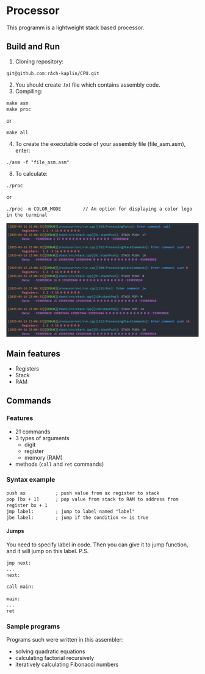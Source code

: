 # Processor

This programm is a lightweight stack based processor.

## Build and Run
1) Cloning repository:
```
git@github.com:rAch-kaplin/CPU.git
```

2) You should create .txt file which contains assembly code.
3) Compiling:
```
make asm
make proc
```
or
```
make all
```
4) To create the executable code of your assembly file (file_asm.asm), enter:
```
./asm -f "file_asm.asm"
```

8) To calculate:
```
./proc
```
or
```
./proc -m COLOR_MODE        // An option for displaying a color logo in the terminal
```
<img src="img/color-log.png" hight="300">


## Main features
- Registers
- Stack
- RAM

## Commands

### Features
- 21 commands
- 3 types of arguments
    - digit
    - register
    - memory (RAM)
- methods (`call` and `ret` commands)

### Syntax example
```
push ax           ; push value from ax register to stack
pop [bx + 1]      ; pop value from stack to RAM to address from register bx + 1
jmp label:        ; jump to label named "label"
jbe label:        ; jump if the condition <= is true
```
#### Jumps

You need to specify label in code. Then you can give it to jump function, and it will jump on this label.
P.S.
```
jmp next:
...
next:
```
```
call main:

main:
...
ret
```
### Sample programs

Programs such were written in this assembler:
-   solving quadratic equations
-   calculating factorial recursively
-   iteratively calculating Fibonacci numbers

